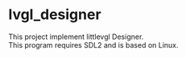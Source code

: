 # lvgl_designer
This project implement littlevgl Designer.  
This program requires SDL2 and is based on Linux.
